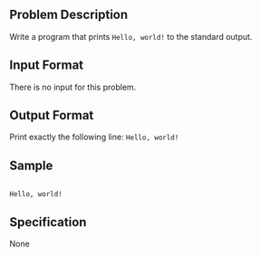 ## Problem Description

Write a program that prints `Hello, world!` to the standard output.

## Input Format

There is no input for this problem.

## Output Format

Print exactly the following line:
`Hello, world!`

## Sample

```input1
```

```output1
Hello, world!
```
## Specification
None
